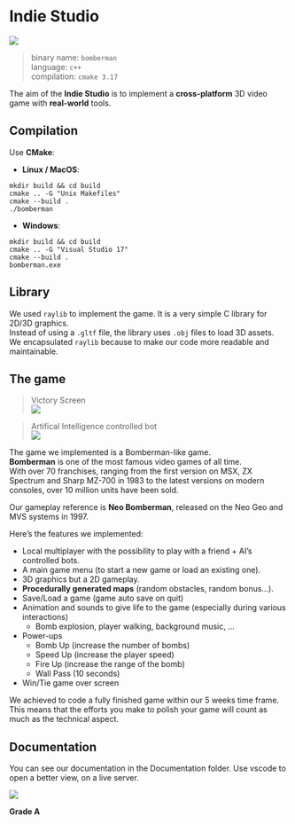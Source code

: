 # Indie Studio

![](bomberman.png)

> binary name: `bomberman` <br>
> language: `c++` <br>
> compilation: `cmake 3.17`

The aim of the **Indie Studio** is to implement a **cross-platform** 3D video game with **real-world** tools.

## Compilation

Use **CMake**:

- **Linux / MacOS**:

```
mkdir build && cd build
cmake .. -G "Unix Makefiles"
cmake --build .
./bomberman
```

- **Windows**:

```
mkdir build && cd build
cmake .. -G "Visual Studio 17"
cmake --build .
bomberman.exe
```


## Library

We used `raylib` to implement the game. It is a very simple C library for 2D/3D graphics.<br>
Instead of using a `.gltf` file, the library uses `.obj` files to load 3D assets.<br>
We encapsulated `raylib` because to make our code more readable and maintainable.

## The game

> Victory Screen<br>
![](Assets/Readme/victory_screen.gif)

> Artifical Intelligence controlled bot<br>
![](Assets/Readme/ai.gif)

The game we implemented is a Bomberman-like game.<br>
**Bomberman** is one of the most famous video games of all time.<br>
With over 70 franchises, ranging from the first version on MSX, ZX Spectrum and Sharp MZ-700 in 1983 to the latest versions on modern consoles, over 10 million units have been sold.

Our gameplay reference is **Neo Bomberman**, released on the Neo Geo and MVS systems in 1997.

Here’s the features we implemented:

- Local multiplayer with the possibility to play with a friend + AI’s controlled bots.
- A main game menu (to start a new game or load an existing one).
- 3D graphics but a 2D gameplay.
- **Procedurally generated maps** (random obstacles, random bonus...).
- Save/Load a game (game auto save on quit)
- Animation and sounds to give life to the game (especially during various interactions)
  - Bomb explosion, player walking, background music, ...
- Power-ups
  - Bomb Up (increase the number of bombs)
  - Speed Up (increase the player speed)
  - Fire Up (increase the range of the bomb)
  - Wall Pass (10 seconds)
- Win/Tie game over screen

We achieved to code a fully finished game within our 5 weeks time frame.
This means that the efforts you make to polish your game will count as much as the technical aspect.

## Documentation

You can see our documentation in the Documentation folder. Use vscode to open a better view, on a live server.

![](Assets/Readme/documentation.gif)

**Grade A**
